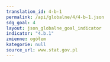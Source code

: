 ```yaml
---
translation_id: 4-b-1
permalink: /api/globalne/4/4-b-1.json
sdg_goal: 4
layout: json_globalne_goal_indicator
indicator: "4.b.1"
zmienne: ogółem
kategorie: null
source_url: www.stat.gov.pl
---
```

